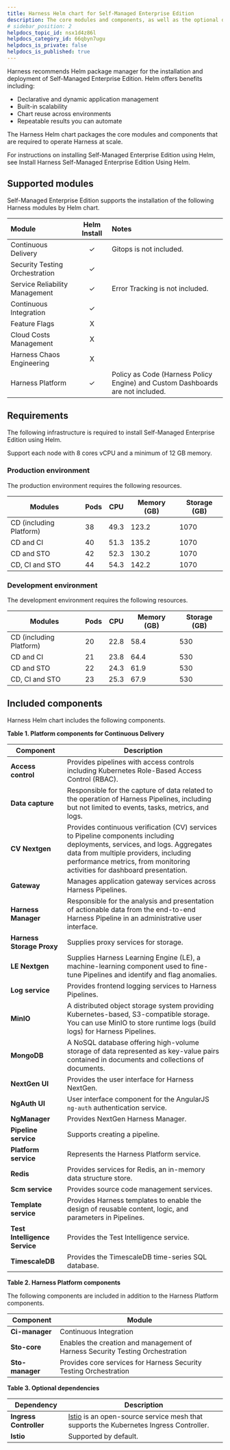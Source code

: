 ```yaml
---
title: Harness Helm chart for Self-Managed Enterprise Edition
description: The core modules and components, as well as the optional dependencies and additions, that are included in the Harness Helm chart.
# sidebar_position: 2
helpdocs_topic_id: nsx1d4z86l
helpdocs_category_id: 66qbyn7ugu
helpdocs_is_private: false
helpdocs_is_published: true
---
```


Harness recommends Helm package manager for the installation and deployment of Self-Managed Enterprise Edition. Helm offers benefits including:

* Declarative and dynamic application management
* Built-in scalability
* Chart reuse across environments
* Repeatable results you can automate

The Harness Helm chart packages the core modules and components that are required to operate Harness at scale.

For instructions on installing Self-Managed Enterprise Edition using Helm, see Install Harness Self-Managed Enterprise Edition Using Helm.

## Supported modules

Self-Managed Enterprise Edition supports the installation of the following Harness modules by Helm chart.



| **Module** | **Helm Install** | **Notes** |
| :-- | :-: | :-- |
| Continuous Delivery | ✓ | Gitops is not included. |
| Security Testing Orchestration | ✓ |  |
| Service Reliability Management | ✓ | Error Tracking is not included. |
| Continuous Integration | ✓ |  |
| Feature Flags | X |  |
| Cloud Costs Management | X |  |
| Harness Chaos Engineering | X |  |
| Harness Platform | ✓ | Policy as Code (Harness Policy Engine) and Custom Dashboards are not included. |

## Requirements

The following infrastructure is required to install Self-Managed Enterprise Edition using Helm.

Support each node with 8 cores vCPU and a minimum of 12 GB memory.

### Production environment

The production environment requires the following resources.

| **Modules** | **Pods** | **CPU** | **Memory (GB)** | **Storage (GB)** |
| --- | --- | --- | --- | --- |
| CD (including Platform) | 38 | 49.3 | 123.2 | 1070 |
| CD and CI | 40 | 51.3 | 135.2 | 1070 |
| CD and STO | 42 | 52.3 | 130.2 | 1070 |
| CD, CI and STO | 44 | 54.3 | 142.2 | 1070 |

### Development environment

The development environment requires the following resources.

| **Modules** | **Pods** | **CPU** | **Memory (GB)** | **Storage (GB)** |
| --- | --- | --- | --- | --- |
| CD (including Platform) | 20 | 22.8 | 58.4 | 530 |
| CD and CI | 21 | 23.8 | 64.4 | 530 |
| CD and STO | 22 | 24.3 | 61.9 | 530 |
| CD, CI and STO | 23 | 25.3 | 67.9 | 530 |

## Included components

Harness Helm chart includes the following components.

**Table 1. Platform components for Continuous Delivery**

| **Component** | **Description** |
| --- | --- |
| **Access control** | Provides pipelines with access controls including Kubernetes Role-Based Access Control (RBAC). |
| **Data capture** | Responsible for the capture of data related to the operation of Harness Pipelines, including but not limited to events, tasks, metrics, and logs. |
| **CV Nextgen** | Provides continuous verification (CV) services to Pipeline components including deployments, services, and logs. Aggregates data from multiple providers, including performance metrics, from monitoring activities for dashboard presentation. |
| **Gateway** | Manages application gateway services across Harness Pipelines. |
| **Harness Manager** | Responsible for the analysis and presentation of actionable data from the end-to-end Harness Pipeline in an administrative user interface. |
| **Harness Storage Proxy** | Supplies proxy services for storage. |
| **LE Nextgen** | Supplies Harness Learning Engine (LE), a machine-learning component used to fine-tune Pipelines and identify and flag anomalies. |
| **Log service** | Provides frontend logging services to Harness Pipelines. |
| **MinIO** | A distributed object storage system providing Kubernetes-based, S3-compatible storage. You can use MinIO to store runtime logs (build logs) for Harness Pipelines. |
| **MongoDB** | A NoSQL database offering high-volume storage of data represented as key-value pairs contained in documents and collections of documents. |
| **NextGen UI** | Provides the user interface for Harness NextGen. |
| **NgAuth UI** | User interface component for the AngularJS `ng-auth` authentication service. |
| **NgManager** | Provides NextGen Harness Manager. |
| **Pipeline service** | Supports creating a pipeline. |
| **Platform service** | Represents the Harness Platform service. |
| **Redis** | Provides services for Redis, an in-memory data structure store. |
| **Scm service** | Provides source code management services. |
| **Template service** | Provides Harness templates to enable the design of reusable content, logic, and parameters in Pipelines. |
| **Test Intelligence Service** | Provides the Test Intelligence service. |
| **TimescaleDB** | Provides the TimescaleDB time-series SQL database. |


**Table 2. Harness Platform components**

The following components are included in addition to the Harness Platform components.

| **Component** | **Module** |
| --- | --- |
| **Ci-manager** | Continuous Integration |
| **Sto-core** | Enables the creation and management of Harness Security Testing Orchestration |
| **Sto-manager** | Provides core services for Harness Security Testing Orchestration |


**Table 3. Optional dependencies**

| **Dependency** | **Description** |
| --- | --- |
| **Ingress Controller** | [Istio](https://istio.io/latest/about/service-mesh/) is an open-source service mesh that supports the Kubernetes Ingress Controller. |
| **Istio** | Supported by default. |

